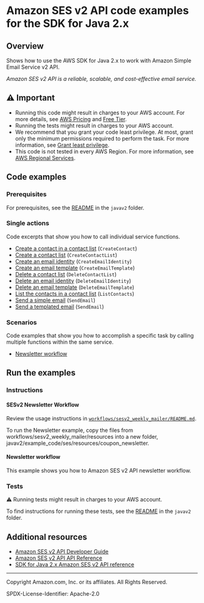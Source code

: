 # Amazon SES v2 API code examples for the SDK for Java 2.x

## Overview

Shows how to use the AWS SDK for Java 2.x to work with Amazon Simple Email Service v2 API.

<!--custom.overview.start-->
<!--custom.overview.end-->

_Amazon SES v2 API is a reliable, scalable, and cost-effective email service._

## ⚠ Important

* Running this code might result in charges to your AWS account. For more details, see [AWS Pricing](https://aws.amazon.com/pricing/) and [Free Tier](https://aws.amazon.com/free/).
* Running the tests might result in charges to your AWS account.
* We recommend that you grant your code least privilege. At most, grant only the minimum permissions required to perform the task. For more information, see [Grant least privilege](https://docs.aws.amazon.com/IAM/latest/UserGuide/best-practices.html#grant-least-privilege).
* This code is not tested in every AWS Region. For more information, see [AWS Regional Services](https://aws.amazon.com/about-aws/global-infrastructure/regional-product-services).

<!--custom.important.start-->
<!--custom.important.end-->

## Code examples

### Prerequisites

For prerequisites, see the [README](../../README.md#Prerequisites) in the `javav2` folder.


<!--custom.prerequisites.start-->
<!--custom.prerequisites.end-->

### Single actions

Code excerpts that show you how to call individual service functions.

- [Create a contact in a contact list](src/main/java/com/example/sesv2/NewsletterWorkflow.java#L204) (`CreateContact`)
- [Create a contact list](src/main/java/com/example/sesv2/NewsletterWorkflow.java#L112) (`CreateContactList`)
- [Create an email identity](src/main/java/com/example/sesv2/NewsletterWorkflow.java#L90) (`CreateEmailIdentity`)
- [Create an email template](src/main/java/com/example/sesv2/NewsletterWorkflow.java#L132) (`CreateEmailTemplate`)
- [Delete a  contact list](src/main/java/com/example/sesv2/NewsletterWorkflow.java#L338) (`DeleteContactList`)
- [Delete an email identity](src/main/java/com/example/sesv2/NewsletterWorkflow.java#L380) (`DeleteEmailIdentity`)
- [Delete an email template](src/main/java/com/example/sesv2/NewsletterWorkflow.java#L357) (`DeleteEmailTemplate`)
- [List the contacts in a contact list](src/main/java/com/example/sesv2/NewsletterWorkflow.java#L258) (`ListContacts`)
- [Send a simple email](src/main/java/com/example/sesv2/SendEmail.java#L6) (`SendEmail`)
- [Send a templated email](src/main/java/com/example/sesv2/NewsletterWorkflow.java#L278) (`SendEmail`)

### Scenarios

Code examples that show you how to accomplish a specific task by calling multiple
functions within the same service.

- [Newsletter workflow](src/main/java/com/example/sesv2/NewsletterWorkflow.java)


<!--custom.examples.start-->
<!--custom.examples.end-->

## Run the examples

### Instructions


<!--custom.instructions.start-->

#### SESv2 Newsletter Workflow

Review the usage instructions in [`workflows/sesv2_weekly_mailer/README.md`](../../../workflows/sesv2_weekly_mailer/README.md).

To run the Newsletter example, copy the files from workflows/sesv2_weekly_mailer/resources into a new folder, javav2/example_code/ses/resources/coupon_newsletter.

<!--custom.instructions.end-->



#### Newsletter workflow

This example shows you how to Amazon SES v2 API newsletter workflow.


<!--custom.scenario_prereqs.sesv2_NewsletterWorkflow.start-->
<!--custom.scenario_prereqs.sesv2_NewsletterWorkflow.end-->


<!--custom.scenarios.sesv2_NewsletterWorkflow.start-->
<!--custom.scenarios.sesv2_NewsletterWorkflow.end-->

### Tests

⚠ Running tests might result in charges to your AWS account.


To find instructions for running these tests, see the [README](../../README.md#Tests)
in the `javav2` folder.



<!--custom.tests.start-->
<!--custom.tests.end-->

## Additional resources

- [Amazon SES v2 API Developer Guide](https://docs.aws.amazon.com/ses/latest/dg/Welcome.html)
- [Amazon SES v2 API API Reference](https://docs.aws.amazon.com/ses/latest/APIReference-V2/Welcome.html)
- [SDK for Java 2.x Amazon SES v2 API reference](https://sdk.amazonaws.com/java/api/latest/software/amazon/awssdk/services/ses/package-summary.html)

<!--custom.resources.start-->
<!--custom.resources.end-->

---

Copyright Amazon.com, Inc. or its affiliates. All Rights Reserved.

SPDX-License-Identifier: Apache-2.0
